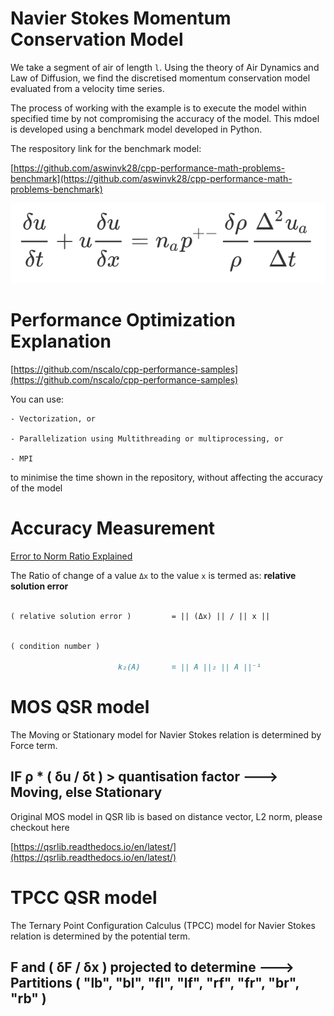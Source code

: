 # Navier Stokes Momentum Conservation Model

We take a segment of air of length `l`. Using the theory of Air Dynamics and Law of Diffusion, we find the discretised momentum conservation model evaluated from a velocity time series. 

The process of working with the example is to execute the model within specified time by not compromising the accuracy of the model. This mdoel is developed using a benchmark model developed in Python.

The respository link for the benchmark model:

[https://github.com/aswinvk28/cpp-performance-math-problems-benchmark](https://github.com/aswinvk28/cpp-performance-math-problems-benchmark)

![eqn-navier](./navier-stokes/eqn-navier.png)

# Performance Optimization Explanation

[https://github.com/nscalo/cpp-performance-samples](https://github.com/nscalo/cpp-performance-samples)

You can use:

    - Vectorization, or
    
    - Parallelization using Multithreading or multiprocessing, or
    
    - MPI

to minimise the time shown in the repository, without affecting the accuracy of the model

# Accuracy Measurement

[Error to Norm Ratio Explained](http://www.math.pitt.edu/~sussmanm/2071Spring08/lab05/index.html#TypesOfErrors)

The Ratio of change of a value `Δx` to the value `x` is termed as: **relative solution error**

```markdown

( relative solution error )         = || (Δx) || / || x ||

```

```markdown

( condition number )

                        k₂(A)       = || A ||₂ || A ||⁻¹

```

# MOS QSR model

The Moving or Stationary model for Navier Stokes relation is determined by Force term.

##  IF   ρ * ( δu / δt ) > quantisation factor   --->       Moving, else Stationary

Original MOS model in QSR lib is based on distance vector, L2 norm, please checkout here

[https://qsrlib.readthedocs.io/en/latest/](https://qsrlib.readthedocs.io/en/latest/)

# TPCC QSR model

The Ternary Point Configuration Calculus (TPCC) model for Navier Stokes relation is determined by the potential term.

##  F  and  ( δF / δx ) projected to determine  --->        Partitions ( "lb", "bl", "fl", "lf", "rf", "fr", "br", "rb" )
